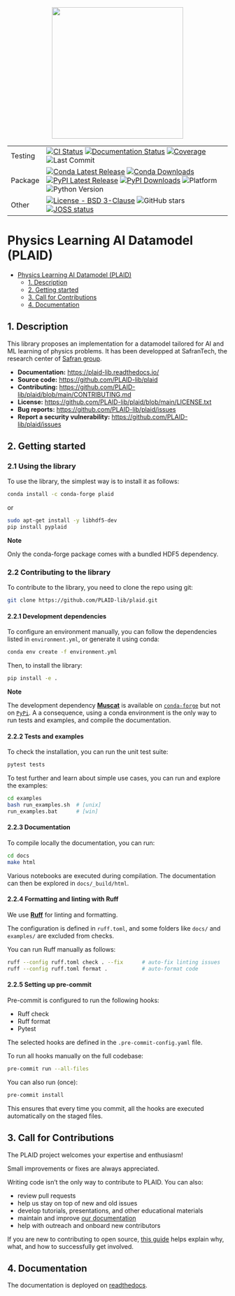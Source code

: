 <div align="center">
<img src="https://plaid-lib.github.io/assets/images/PLAID-large-logo.png" width="300">
</div>

| | |
| --- | --- |
| Testing | [![CI Status](https://github.com/PLAID-lib/plaid/actions/workflows/testing.yml/badge.svg)](https://github.com/PLAID-lib/plaid/actions/workflows/testing.yml) [![Documentation Status](https://readthedocs.org/projects/plaid-lib/badge/?version=latest)](https://plaid-lib.readthedocs.io/en/latest/?badge=latest) [![Coverage](https://codecov.io/gh/plaid-lib/plaid/branch/main/graph/badge.svg)](https://app.codecov.io/gh/plaid-lib/plaid/tree/main?search=&displayType=list) ![Last Commit](https://img.shields.io/github/last-commit/PLAID-lib/plaid/main) |
| Package | [![Conda Latest Release](https://anaconda.org/conda-forge/plaid/badges/version.svg)](https://anaconda.org/conda-forge/plaid) [![Conda Downloads](https://img.shields.io/conda/dn/conda-forge/plaid.svg?label=Conda%20downloads)](https://anaconda.org/conda-forge/plaid) [![PyPI Latest Release](https://img.shields.io/pypi/v/pyplaid.svg)](https://pypi.org/project/pyplaid/) [![PyPI Downloads](https://static.pepy.tech/badge/pyplaid)](https://pepy.tech/projects/pyplaid) ![Platform](https://img.shields.io/badge/platform-any-blue) ![Python Version](https://img.shields.io/pypi/pyversions/pyplaid)  |
| Other | [![License - BSD 3-Clause](https://anaconda.org/conda-forge/plaid/badges/license.svg)](https://github.com/PLAID-lib/plaid/blob/main/LICENSE.txt) ![GitHub stars](https://img.shields.io/github/stars/PLAID-lib/plaid?style=social) [![JOSS status](https://joss.theoj.org/papers/26b2e13a9fc8e012cc997ca28a7b565e/status.svg)](https://joss.theoj.org/papers/26b2e13a9fc8e012cc997ca28a7b565e) |


<!-- [![PyPI Downloads](https://img.shields.io/pypi/dm/pyplaid.svg?label=PyPI%20downloads)](https://pypi.org/project/pyplaid/) -->


# Physics Learning AI Datamodel (PLAID)

</div>


- [Physics Learning AI Datamodel (PLAID)](#physics-learning-ai-datamodel-plaid)
  - [1. Description](#1-description)
  - [2. Getting started](#2-getting-started)
  - [3. Call for Contributions](#3-call-for-contributions)
  - [4. Documentation](#4-documentation)


## 1. Description

This library proposes an implementation for a datamodel tailored for AI and ML learning of physics problems.
It has been developped at SafranTech, the research center of [Safran group](https://www.safran-group.com/).

- **Documentation:** https://plaid-lib.readthedocs.io/
- **Source code:** https://github.com/PLAID-lib/plaid
- **Contributing:** https://github.com/PLAID-lib/plaid/blob/main/CONTRIBUTING.md
- **License:** https://github.com/PLAID-lib/plaid/blob/main/LICENSE.txt
- **Bug reports:** https://github.com/PLAID-lib/plaid/issues
- **Report a security vulnerability:** https://github.com/PLAID-lib/plaid/issues


## 2. Getting started


### 2.1 Using the library

To use the library, the simplest way is to install it as follows:

```bash
conda install -c conda-forge plaid
```

or

```bash
sudo apt-get install -y libhdf5-dev
pip install pyplaid
```

**Note**

Only the conda-forge package comes with a bundled HDF5 dependency.


### 2.2 Contributing to the library

To contribute to the library, you need to clone the repo using git:

```bash
git clone https://github.com/PLAID-lib/plaid.git
```

#### 2.2.1 Development dependencies

To configure an environment manually, you can follow the dependencies listed in ``environment.yml``, or generate it using conda:

```bash
conda env create -f environment.yml
```

Then, to install the library:

```bash
pip install -e .
```

**Note**

The development dependency [**Muscat**](https://muscat.readthedocs.io/) is available on [``conda-forge``](https://anaconda.org/conda-forge/muscat) but not on [``PyPi``](https://pypi.org/project/muscat). A a consequence, using a conda environment is the only way to run tests and examples, and compile the documentation.


#### 2.2.2 Tests and examples

To check the installation, you can run the unit test suite:

```bash
pytest tests
```

To test further and learn about simple use cases, you can run and explore the examples:

```bash
cd examples
bash run_examples.sh  # [unix]
run_examples.bat      # [win]
```

#### 2.2.3 Documentation

To compile locally the documentation, you can run:

```bash
cd docs
make html
```

Various notebooks are executed during compilation. The documentation can then be explored in ``docs/_build/html``.

#### 2.2.4 Formatting and linting with Ruff

We use [**Ruff**](https://docs.astral.sh/ruff/) for linting and formatting.

The configuration is defined in `ruff.toml`, and some folders like `docs/` and `examples/` are excluded from checks.

You can run Ruff manually as follows:

```bash
ruff --config ruff.toml check . --fix      # auto-fix linting issues
ruff --config ruff.toml format .           # auto-format code
```

#### 2.2.5 Setting up pre-commit

Pre-commit is configured to run the following hooks:

* Ruff check
* Ruff format
* Pytest

The selected hooks are defined in the `.pre-commit-config.yaml` file.

To run all hooks manually on the full codebase:

```bash
pre-commit run --all-files
```

You can also run (once):

```bash
pre-commit install
```

This ensures that every time you commit, all the hooks are executed automatically on the staged files.

## 3. Call for Contributions

The PLAID project welcomes your expertise and enthusiasm!

Small improvements or fixes are always appreciated.

Writing code isn’t the only way to contribute to PLAID. You can also:
- review pull requests
- help us stay on top of new and old issues
- develop tutorials, presentations, and other educational materials
- maintain and improve [our documentation](https://plaid-lib.readthedocs.io/)
- help with outreach and onboard new contributors

If you are new to contributing to open source, [this guide](https://opensource.guide/how-to-contribute/) helps explain why, what,
and how to successfully get involved.

## 4. Documentation

The documentation is deployed on [readthedocs](https://plaid-lib.readthedocs.io/).
